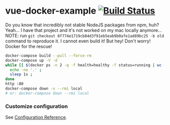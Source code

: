 # vue-docker-example [![Build Status](https://travis-ci.org/daggerok/vue-docker-example.svg?branch=master)](https://travis-ci.org/daggerok/vue-docker-example)

Do you know that incredibly not stable NodeJS packages from npm, huh?
Yeah... I have that project and it's not worked on my mac locally anymore...
NOTE: run `git checkout 8f774e1719cb84d3f91eb5eab9b0afe1ad89bc25 -b old` command to reproduce it.
I cannot even build it! But hey! Don't worry! Docker for the rescue!

```bash
docker-compose build --pull --force-rm
docker-compose up -V -d
while [[ $(docker ps -n 2 -q -f health=healthy -f status=running | wc -l) -lt 2 ]] ; do
  echo -ne '.' ;
  sleep 1s ;
done
http :80
docker-compose down -v --rmi local
# or: docker-compose down --rmi local
```

### Customize configuration
See [Configuration Reference](https://cli.vuejs.org/config/).
